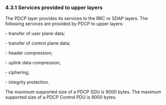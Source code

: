 ### 4.3.1 Services provided to upper layers

The PDCP layer provides its services to the RRC or SDAP layers. The
following services are provided by PDCP to upper layers:

\- transfer of user plane data;

\- transfer of control plane data;

\- header compression;

\- uplink data compression;

\- ciphering;

\- integrity protection.

The maximum supported size of a PDCP SDU is 9000 bytes. The maximum
supported size of a PDCP Control PDU is 9000 bytes.